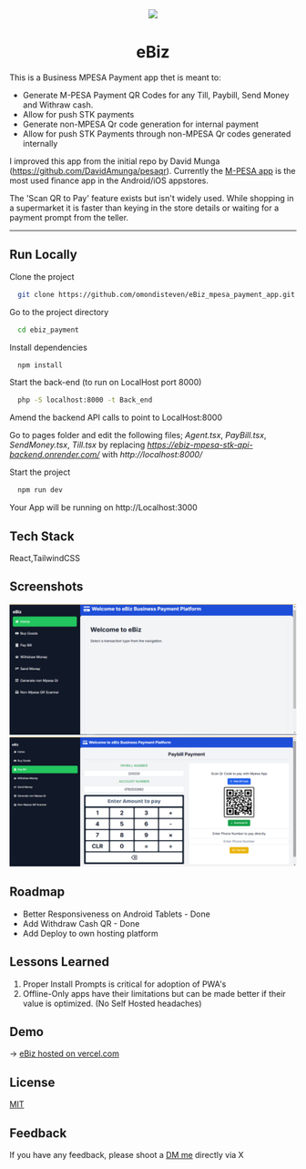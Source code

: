<div align="center">
<img src="public/logo.svg" width="200"/>
<h1>eBiz</h1>
</div>

This is a Business MPESA Payment app thet is meant to: 
- Generate M-PESA Payment QR Codes for any Till, Paybill, Send Money and Withraw cash.
- Allow for push STK payments
- Generate non-MPESA Qr code generation for internal payment
- Allow for push STK Payments through non-MPESA Qr codes generated internally

I improved this app from the initial repo by David Munga (https://github.com/DavidAmunga/pesaqr). Currently the [M-PESA app](https://play.google.com/store/apps/details?id=com.safaricom.mpesa.lifestyle&hl=en) is the most used finance app in the Android/iOS appstores.

The 'Scan QR to Pay' feature exists but isn't widely used. While shopping in a supermarket it is faster than keying in the store details or waiting for a payment prompt from the teller.

---

## Run Locally

Clone the project

```bash
  git clone https://github.com/omondisteven/eBiz_mpesa_payment_app.git
```

Go to the project directory

```bash
  cd ebiz_payment
```

Install dependencies

```bash
  npm install
```

Start the back-end (to run on LocalHost port 8000)

```bash
  php -S localhost:8000 -t Back_end
```
Amend the backend API calls to point to LocalHost:8000

Go to pages folder and edit the following files; *Agent.tsx*, *PayBill.tsx*, *SendMoney.tsx*, *Till.tsx* by replacing *https://ebiz-mpesa-stk-api-backend.onrender.com/* with *http://localhost:8000/*

Start the project

```bash
  npm run dev
```

Your App will be running on http://Localhost:3000
## Tech Stack

React,TailwindCSS

## Screenshots

![Screenshot One](screenshots/screenshot1.png)
![Screenshot Two](screenshots/screenshot2.png)

## Roadmap

- Better Responsiveness on Android Tablets - Done
- Add Withdraw Cash QR - Done
- Add Deploy to own hosting platform

## Lessons Learned

1. Proper Install Prompts is critical for adoption of PWA's
2. Offline-Only apps have their limitations but can be made better if their value is optimized. (No Self Hosted headaches)

## Demo

→ [eBiz hosted on vercel.com](https://e-biz-mpesa-payment-app.vercel.app/)

## License

[MIT](https://choosealicense.com/licenses/mit/)


## Feedback

If you have any feedback, please shoot a [DM me](https://web.facebook.com/steve.omondi.587) directly via X
